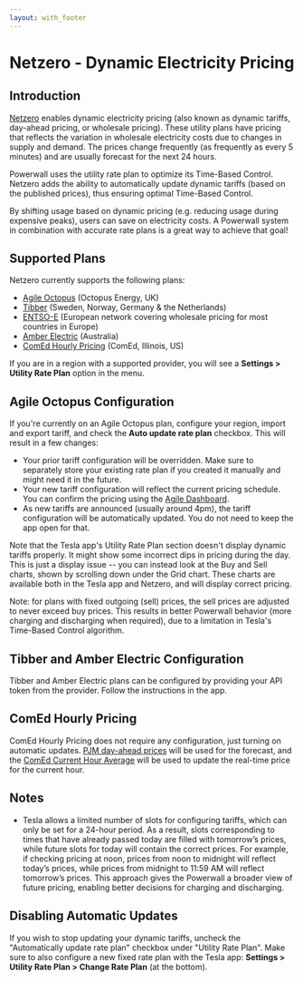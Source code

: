 ```yaml
---
layout: with_footer
---
```


# Netzero - Dynamic Electricity Pricing

## Introduction
[Netzero](https://www.netzero.energy) enables dynamic electricity pricing (also known as dynamic
tariffs, day-ahead pricing, or wholesale pricing). These utility plans have pricing that reflects
the variation in wholesale electricity costs due to changes in supply and demand. The prices change
frequently (as frequently as every 5 minutes) and are usually forecast for the next 24 hours.

Powerwall uses the utility rate plan to optimize its Time-Based Control. Netzero adds the
ability to automatically update dynamic tariffs (based on the published prices),
thus ensuring optimal Time-Based Control.

By shifting usage based on dynamic pricing (e.g. reducing usage during expensive peaks),
users can save on electricity costs. A Powerwall system in combination with accurate rate plans is
a great way to achieve that goal!

## Supported Plans

Netzero currently supports the following plans:
- [Agile Octopus](https://octopus.energy/smart/agile/) (Octopus Energy, UK)
- [Tibber](https://tibber.com/en) (Sweden, Norway, Germany & the Netherlands)
- [ENTSO-E](https://newtransparency.entsoe.eu/market/energyPrices) (European network covering wholesale pricing for most countries in Europe)
- [Amber Electric](https://www.amber.com.au/) (Australia)
- [ComEd Hourly Pricing](https://hourlypricing.comed.com/) (ComEd, Illinois, US)

If you are in a region with a supported provider, you will see a **Settings > Utility Rate Plan** option in the
menu.

## Agile Octopus Configuration

If you're currently on an Agile Octopus plan, configure your region, import and export
tariff, and check the **Auto update rate plan** checkbox. This will result in a few changes:
- Your prior tariff configuration will be overridden. Make sure to separately store your existing
  rate plan if you created it manually and might need it in the future.
- Your new tariff configuration will reflect the current pricing schedule. You can confirm the
  pricing using the [Agile Dashboard](https://agile.octopushome.net/dashboard).
- As new tariffs are announced (usually around 4pm), the tariff configuration will be
  automatically updated. You do not need to keep the app open for that.

Note that the Tesla app's Utility Rate Plan section doesn't display dynamic tariffs properly. It might
show some incorrect dips in pricing during the day. This is just a display issue -- you can instead
look at the Buy and Sell charts, shown by scrolling down under the Grid chart. These charts are
available both in the Tesla app and Netzero, and will display correct pricing.

Note: for plans with fixed outgoing (sell) prices, the sell prices are adjusted to never exceed buy
prices. This results in better Powerwall behavior (more charging and discharging when required),
due to a limitation in Tesla's Time-Based Control algorithm.

## Tibber and Amber Electric Configuration

Tibber and Amber Electric plans can be configured by providing your API token from the provider. Follow the instructions in the app.

## ComEd Hourly Pricing

ComEd Hourly Pricing does not require any configuration, just turning on automatic updates.
[PJM day-ahead prices](https://www.gridstatus.io/graph/lmp?iso=pjm&location=COMED) will be used for
the forecast, and the [ComEd Current Hour Average](https://hourlypricing.comed.com/hp-api/#section-Current-Hour-Average-API)
will be used to update the real-time price for the current hour.

## Notes

- Tesla allows a limited number of slots for configuring tariffs, which can only be set for a
  24-hour period. As a result, slots corresponding to times that have already passed today are
  filled with tomorrow’s prices, while future slots for today will contain the correct prices.
  For example, if checking pricing at noon, prices from noon to midnight will reflect today’s prices,
  while prices from midnight to 11:59 AM will reflect tomorrow’s prices. This approach gives the
  Powerwall a broader view of future pricing, enabling better decisions for charging and discharging.

## Disabling Automatic Updates

If you wish to stop updating your dynamic tariffs, uncheck the "Automatically update rate plan"
checkbox under "Utility Rate Plan". Make sure to also configure a new fixed rate plan with the
Tesla app: **Settings > Utility Rate Plan > Change Rate Plan** (at the bottom).
